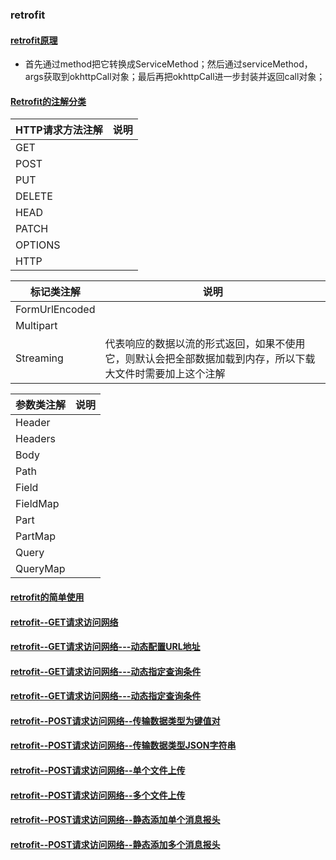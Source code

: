 ### retrofit
#### [retrofit原理]()
+ 首先通过method把它转换成ServiceMethod；然后通过serviceMethod，args获取到okhttpCall对象；最后再把okhttpCall进一步封装并返回call对象；
#### [Retrofit的注解分类]()

|HTTP请求方法注解|说明|
|-------|------|
|GET||
|POST||
|PUT||
|DELETE||
|HEAD||
|PATCH||
|OPTIONS||
|HTTP||

|标记类注解|说明|
|-------|------|
|FormUrlEncoded||
|Multipart||
|Streaming|代表响应的数据以流的形式返回，如果不使用它，则默认会把全部数据加载到内存，所以下载大文件时需要加上这个注解|

|参数类注解|说明|
|------|------|
|Header||
|Headers||
|Body||
|Path||
|Field||
|FieldMap||
|Part||
|PartMap||
|Query||
|QueryMap||


#### [retrofit的简单使用](https://github.com/ningbaoqi/ComputerNetWork/commit/98db4219b349ce950b4e6237ee809d35c96771ec)
#### [retrofit--GET请求访问网络](https://github.com/ningbaoqi/ComputerNetWork/commit/a2d843c943eaf868b8800fdc88317b6fdd433269)
#### [retrofit--GET请求访问网络---动态配置URL地址](https://github.com/ningbaoqi/ComputerNetWork/commit/d9f15bf474178b1a6da8461023ca04334e3d214a)
#### [retrofit--GET请求访问网络---动态指定查询条件](https://github.com/ningbaoqi/ComputerNetWork/commit/63e12635a691797df799e804502d380f0175f461)
#### [retrofit--GET请求访问网络---动态指定查询条件](https://github.com/ningbaoqi/ComputerNetWork/commit/cbb48a0b267bcf8a736a213bdc2b1b018e9531a2)
#### [retrofit--POST请求访问网络--传输数据类型为键值对](https://github.com/ningbaoqi/ComputerNetWork/commit/b45883df1a78a0546b0b44d0c6f21b343f144e3f)
#### [retrofit--POST请求访问网络--传输数据类型JSON字符串](https://github.com/ningbaoqi/ComputerNetWork/commit/9523c40ed5c1677512a065a0ff8929ffd0539aa0)
#### [retrofit--POST请求访问网络--单个文件上传](https://github.com/ningbaoqi/ComputerNetWork/commit/5eeba09703bc1c329eb494010b7aeed5ac71c33b)
#### [retrofit--POST请求访问网络--多个文件上传](https://github.com/ningbaoqi/ComputerNetWork/commit/50369d503bfcd9e3644f5f67a2e4e394abbd1749)
#### [retrofit--POST请求访问网络--静态添加单个消息报头](https://github.com/ningbaoqi/ComputerNetWork/commit/0ca833c8b00d741aa9aec3bcd758363dc987f642)
#### [retrofit--POST请求访问网络--静态添加多个消息报头](https://github.com/ningbaoqi/ComputerNetWork/commit/51d51bd0ca3b31d9976788794c8cc2530a0ae672)
